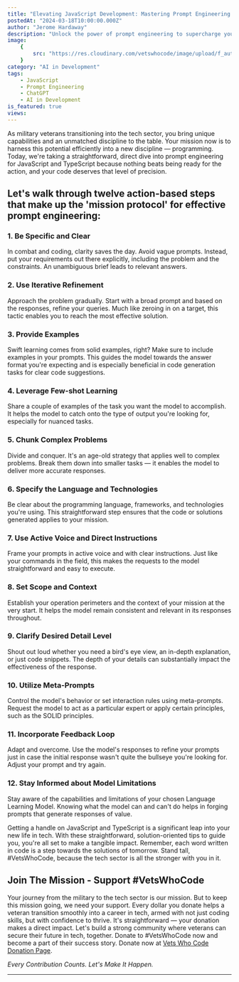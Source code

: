```yaml
---
title: "Elevating JavaScript Development: Mastering Prompt Engineering with ChatGPT"
postedAt: "2024-03-18T10:00:00.000Z"
author: "Jerome Hardaway"
description: "Unlock the power of prompt engineering to supercharge your JavaScript projects. Learn how to craft effective prompts for ChatGPT that enhance code quality, streamline workflows, and unlock innovative solutions."
image:
    {
        src: "https://res.cloudinary.com/vetswhocode/image/upload/f_auto,q_auto,g_auto/v1710798627/elevating-javascript-development-mastering-prompt-engineering-with-chatGPT_fdj63k.jpg",
    }
category: "AI in Development"
tags:
    - JavaScript
    - Prompt Engineering
    - ChatGPT
    - AI in Development
is_featured: true
views:
---
```


As military veterans transitioning into the tech sector, you bring unique capabilities and an unmatched discipline to the table. Your mission now is to harness this potential efficiently into a new discipline — programming. Today, we're taking a straightforward, direct dive into prompt engineering for JavaScript and TypeScript because nothing beats being ready for the action, and your code deserves that level of precision.

## Let's walk through twelve action-based steps that make up the 'mission protocol' for effective prompt engineering:

### 1. Be Specific and Clear

In combat and coding, clarity saves the day. Avoid vague prompts. Instead, put your requirements out there explicitly, including the problem and the constraints. An unambiguous brief leads to relevant answers.

### 2. Use Iterative Refinement

Approach the problem gradually. Start with a broad prompt and based on the responses, refine your queries. Much like zeroing in on a target, this tactic enables you to reach the most effective solution.

### 3. Provide Examples

Swift learning comes from solid examples, right? Make sure to include examples in your prompts. This guides the model towards the answer format you're expecting and is especially beneficial in code generation tasks for clear code suggestions.

### 4. Leverage Few-shot Learning

Share a couple of examples of the task you want the model to accomplish. It helps the model to catch onto the type of output you're looking for, especially for nuanced tasks.

### 5. Chunk Complex Problems

Divide and conquer. It's an age-old strategy that applies well to complex problems. Break them down into smaller tasks — it enables the model to deliver more accurate responses.

### 6. Specify the Language and Technologies

Be clear about the programming language, frameworks, and technologies you're using. This straightforward step ensures that the code or solutions generated applies to your mission.

### 7. Use Active Voice and Direct Instructions

Frame your prompts in active voice and with clear instructions. Just like your commands in the field, this makes the requests to the model straightforward and easy to execute.

### 8. Set Scope and Context

Establish your operation perimeters and the context of your mission at the very start. It helps the model remain consistent and relevant in its responses throughout.

### 9. Clarify Desired Detail Level

Shout out loud whether you need a bird's eye view, an in-depth explanation, or just code snippets. The depth of your details can substantially impact the effectiveness of the response.

### 10. Utilize Meta-Prompts

Control the model's behavior or set interaction rules using meta-prompts. Request the model to act as a particular expert or apply certain principles, such as the SOLID principles.

### 11. Incorporate Feedback Loop

Adapt and overcome. Use the model's responses to refine your prompts just in case the initial response wasn't quite the bullseye you're looking for. Adjust your prompt and try again.

### 12. Stay Informed about Model Limitations

Stay aware of the capabilities and limitations of your chosen Language Learning Model. Knowing what the model can and can't do helps in forging prompts that generate responses of value.

Getting a handle on JavaScript and TypeScript is a significant leap into your new life in tech. With these straightforward, solution-oriented tips to guide you, you're all set to make a tangible impact. Remember, each word written in code is a step towards the solutions of tomorrow. Stand tall, #VetsWhoCode, because the tech sector is all the stronger with you in it.

## Join The Mission - Support #VetsWhoCode

Your journey from the military to the tech sector is our mission. But to keep this mission going, we need your support. Every dollar you donate helps a veteran transition smoothly into a career in tech, armed with not just coding skills, but with confidence to thrive. It's straightforward — your donation makes a direct impact. Let's build a strong community where veterans can secure their future in tech, together. Donate to #VetsWhoCode now and become a part of their success story. Donate now at [Vets Who Code Donation Page](https://vetswhocode.io/donate).

_Every Contribution Counts. Let's Make It Happen._

---
